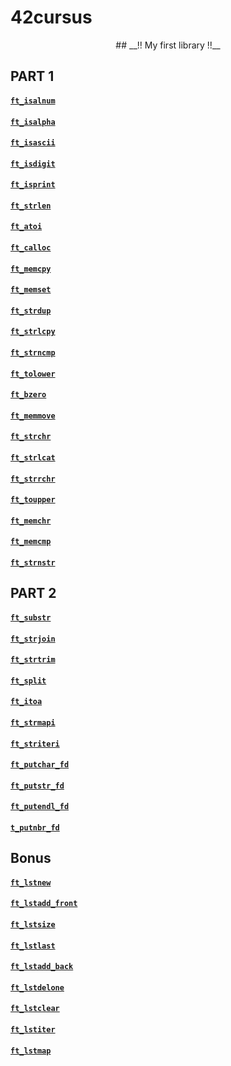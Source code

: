 # 42cursus

<center> ## __!! My first library !!__ </center>

## __PART 1__

#### [`ft_isalnum`](https://github.com/erico-au/42cursus/blob/main/ft_isalnum.c)
#### [`ft_isalpha`](https://github.com/erico-au/42cursus/blob/main/ft_isalpha.c)
#### [`ft_isascii`](https://github.com/erico-au/42cursus/blob/main/ft_isascii.c)
#### [`ft_isdigit`](https://github.com/erico-au/42cursus/blob/main/ft_isdigit.c)
#### [`ft_isprint`](https://github.com/erico-au/42cursus/blob/main/ft_isprint.c)
#### [`ft_strlen`](https://github.com/erico-au/42cursus/blob/main/ft_strlen.c)
#### [`ft_atoi`](https://github.com/erico-au/42cursus/blob/main/ft_atoi.c)
#### [`ft_calloc`](https://github.com/erico-au/42cursus/blob/main/ft_calloc.c)
#### [`ft_memcpy`](https://github.com/erico-au/42cursus/blob/main/ft_memcpy.c)
#### [`ft_memset`](https://github.com/erico-au/42cursus/blob/main/ft_memset.c)
#### [`ft_strdup`](https://github.com/erico-au/42cursus/blob/main/ft_strdup.c)
#### [`ft_strlcpy`](https://github.com/erico-au/42cursus/blob/main/ft_strlcpy.c)
#### [`ft_strncmp`](https://github.com/erico-au/42cursus/blob/main/ft_strncmp.c)
#### [`ft_tolower`](https://github.com/erico-au/42cursus/blob/main/ft_tolower.c)
#### [`ft_bzero`](https://github.com/erico-au/42cursus/blob/main/bzero.c)
#### [`ft_memmove`](https://github.com/erico-au/42cursus/blob/main/ft_memmove.c)
#### [`ft_strchr`](https://github.com/erico-au/42cursus/blob/main/ft_strchr.c)
#### [`ft_strlcat`](https://github.com/erico-au/42cursus/blob/main/ft_strlcat.c)
#### [`ft_strrchr`](https://github.com/erico-au/42cursus/blob/main/ft_strrchr.c)
#### [`ft_toupper`](https://github.com/erico-au/42cursus/blob/main/ft_toupper.c)
#### [`ft_memchr`](https://github.com/erico-au/42cursus/blob/main/ft_memchr.c)
#### [`ft_memcmp`](https://github.com/erico-au/42cursus/blob/main/ft_memcmp.c)
#### [`ft_strnstr`](https://github.com/erico-au/42cursus/blob/main/ft_strnstr.c)

## __PART 2__

#### [`ft_substr`](https://github.com/erico-au/42cursus/blob/main/ft_substr.c)
#### [`ft_strjoin`](https://github.com/erico-au/42cursus/blob/main/ft_strjoinm.c)
#### [`ft_strtrim`](https://github.com/erico-au/42cursus/blob/main/ft_strtrim.c)
#### [`ft_split`](https://github.com/erico-au/42cursus/blob/main/ft_split.c)
#### [`ft_itoa`](https://github.com/erico-au/42cursus/blob/main/ft_itoa.c)
#### [`ft_strmapi`](https://github.com/erico-au/42cursus/blob/main/ft_strmapi.c)
#### [`ft_striteri`](https://github.com/erico-au/42cursus/blob/main/ft_striteri.c)
#### [`ft_putchar_fd`](https://github.com/erico-au/42cursus/blob/main/ft_putchar_fd.c)
#### [`ft_putstr_fd`](https://github.com/erico-au/42cursus/blob/main/ft_putstr_fd.c)
#### [`ft_putendl_fd`](https://github.com/erico-au/42cursus/blob/main/ft_putendl_fd.c)
#### [`t_putnbr_fd`](https://github.com/erico-au/42cursus/blob/main/t_putnbr_fd.c)

## __Bonus__

#### [`ft_lstnew`](https://github.com/erico-au/42cursus/blob/main/ft_lstnew.c)
#### [`ft_lstadd_front`](https://github.com/erico-au/42cursus/blob/main/ft_lstadd_front.c)
#### [`ft_lstsize`](https://github.com/erico-au/42cursus/blob/main/ft_lstsize.c)
#### [`ft_lstlast`](https://github.com/erico-au/42cursus/blob/main/ft_lstlast.c)
#### [`ft_lstadd_back`](https://github.com/erico-au/42cursus/blob/main/ft_lstadd_back.c)
#### [`ft_lstdelone`](https://github.com/erico-au/42cursus/blob/main/ft_lstdelone.c)
#### [`ft_lstclear`](https://github.com/erico-au/42cursus/blob/main/ft_lstclear.c)
#### [`ft_lstiter`](https://github.com/erico-au/42cursus/blob/main/ft_lstiter.c)
#### [`ft_lstmap`](https://github.com/erico-au/42cursus/blob/main/ft_lstmap.c)
